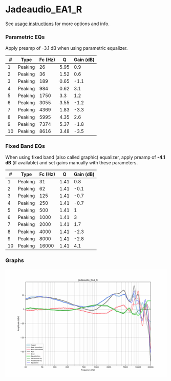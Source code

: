 # Jadeaudio_EA1_R
See [usage instructions](https://github.com/jaakkopasanen/AutoEq#usage) for more options and info.

### Parametric EQs
Apply preamp of -3.1 dB when using parametric equalizer.

|   # | Type    |   Fc (Hz) |    Q |   Gain (dB) |
|-----|---------|-----------|------|-------------|
|   1 | Peaking |        26 | 5.95 |         0.9 |
|   2 | Peaking |        36 | 1.52 |         0.6 |
|   3 | Peaking |       189 | 0.65 |        -1.1 |
|   4 | Peaking |       984 | 0.62 |         3.1 |
|   5 | Peaking |      1750 | 3.3  |         1.2 |
|   6 | Peaking |      3055 | 3.55 |        -1.2 |
|   7 | Peaking |      4369 | 1.83 |        -3.3 |
|   8 | Peaking |      5995 | 4.35 |         2.6 |
|   9 | Peaking |      7374 | 5.37 |        -1.8 |
|  10 | Peaking |      8616 | 3.48 |        -3.5 |

### Fixed Band EQs
When using fixed band (also called graphic) equalizer, apply preamp of **-4.1 dB** (if available) and set gains manually with these parameters.

|   # | Type    |   Fc (Hz) |    Q |   Gain (dB) |
|-----|---------|-----------|------|-------------|
|   1 | Peaking |        31 | 1.41 |         0.8 |
|   2 | Peaking |        62 | 1.41 |        -0.1 |
|   3 | Peaking |       125 | 1.41 |        -0.7 |
|   4 | Peaking |       250 | 1.41 |        -0.7 |
|   5 | Peaking |       500 | 1.41 |         1   |
|   6 | Peaking |      1000 | 1.41 |         3   |
|   7 | Peaking |      2000 | 1.41 |         1.7 |
|   8 | Peaking |      4000 | 1.41 |        -2.3 |
|   9 | Peaking |      8000 | 1.41 |        -2.8 |
|  10 | Peaking |     16000 | 1.41 |         4.1 |

### Graphs
![](./Jadeaudio_EA1_R.png)
